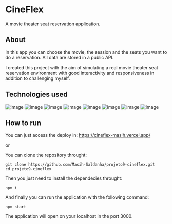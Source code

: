 # CineFlex

A movie theater seat reservation application.

## About

In this app you can choose the movie, the session and the seats you want to do a reservation. All data are stored in a public API.

I created this project with the aim of simulating a real movie theater seat reservation environment with good interactivity and responsiveness in addition to challenging myself.

## Technologies used

![image](https://img.shields.io/badge/npm-CB3837?style=for-the-badge&logo=npm&logoColor=white)
![image](https://img.shields.io/badge/React-20232A?style=for-the-badge&logo=react&logoColor=61DAFB)
![image](https://img.shields.io/badge/React_Router-CA4245?style=for-the-badge&logo=react-router&logoColor=white)
![image](https://img.shields.io/badge/HTML5-E34F26?style=for-the-badge&logo=html5&logoColor=white)
![image](https://img.shields.io/badge/JavaScript-323330?style=for-the-badge&logo=javascript&logoColor=F7DF1E)
![image](https://img.shields.io/badge/styled--components-DB7093?style=for-the-badge&logo=styled-components&logoColor=white)
![image](https://img.shields.io/badge/json-5E5C5C?style=for-the-badge&logo=json&logoColor=white)
![image](https://img.shields.io/badge/Vercel-000000?style=for-the-badge&logo=vercel&logoColor=white)

## How to run

You can just access the deploy in: https://cineflex-masih.vercel.app/

or

You can clone the repository throught:
```
git clone https://github.com/Masih-Saldanha/projeto9-cineflex.git
cd projeto9-cineflex
```
Then you just need to install the dependecies throught:
```
npm i
```
And finally you can run the application with the following command:
```
npm start
```
The application will open on your localhost in the port 3000.
